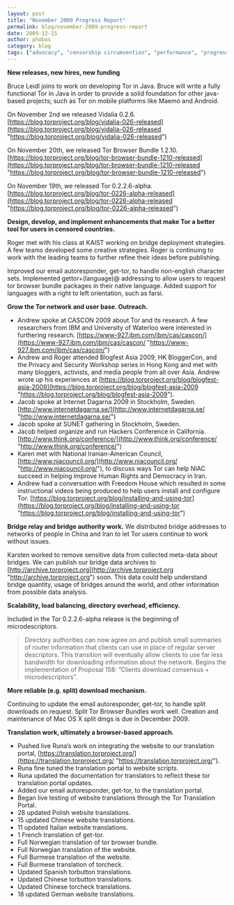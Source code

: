 ```yaml
---
layout: post
title: "November 2009 Progress Report"
permalink: blog/november-2009-progress-report
date: 2009-12-15
author: phobos
category: blog
tags: ["advocacy", "censorship circumvention", "performance", "progress report", "tor in java", "translation"]
---
```


 **New releases, new hires, new funding**

Bruce Leidl joins to work on developing Tor in Java. Bruce will write a fully functional Tor in Java in order to provide a solid foundation for other java-based projects; such as Tor on mobile platforms like Maemo and Android.

On November 2nd we released Vidalia 0.2.6. [https://blog.torproject.org/blog/vidalia-026-released](https://blog.torproject.org/blog/vidalia-026-released "https://blog.torproject.org/blog/vidalia-026-released")

On November 20th, we released Tor Browser Bundle 1.2.10. [https://blog.torproject.org/blog/tor-browser-bundle-1210-released](https://blog.torproject.org/blog/tor-browser-bundle-1210-released "https://blog.torproject.org/blog/tor-browser-bundle-1210-released")

On November 19th, we released Tor 0.2.2.6-alpha. [https://blog.torproject.org/blog/tor-0226-alpha-released](https://blog.torproject.org/blog/tor-0226-alpha-released "https://blog.torproject.org/blog/tor-0226-alpha-released")

**Design, develop, and implement enhancements that make
Tor a better tool for users in censored countries.**

Roger met with his class at KAIST working on bridge deployment strategies. A few teams developed some creative strategies. Roger is continuing to work with the leading teams to further refine their ideas before publishing.

Improved our email autoresponder, get-tor, to handle non-english character sets. Implemented gettor+(language)@ addressing to allow users to request tor browser bundle packages in their native language. Added support for languages with a right to left orientation, such as farsi.

**Grow the Tor network and user base. Outreach.**

- Andrew spoke at CASCON 2009 about Tor and its research. A few researchers from IBM and University of Waterloo were interested in furthering research. [https://www-927.ibm.com/ibm/cas/cascon/](https://www-927.ibm.com/ibm/cas/cascon/ "https://www-927.ibm.com/ibm/cas/cascon/")
- Andrew and Roger attended Blogfest Asia 2009, HK BloggerCon, and the Privacy and Security Workshop series in Hong Kong and met with many bloggers, activists, and media people from all over Asia. Andrew wrote up his experiences at [https://blog.torproject.org/blog/blogfest-asia-2009](https://blog.torproject.org/blog/blogfest-asia-2009 "https://blog.torproject.org/blog/blogfest-asia-2009").
- Jacob spoke at Internet Dagarna 2009 in Stockholm, Sweden. [http://www.internetdagarna.se/](http://www.internetdagarna.se/ "http://www.internetdagarna.se/")
- Jacob spoke at SUNET gathering in Stockholm, Sweden.
- Jacob helped organize and run Hackers Conference in California. [http://www.think.org/conference/](http://www.think.org/conference/ "http://www.think.org/conference/")
- Karen met with National Iranian-American Council, [http://www.niacouncil.org/](http://www.niacouncil.org/ "http://www.niacouncil.org/"), to discuss ways Tor can help NIAC succeed in helping improve Human Rights and Democracy in Iran.
- Andrew had a conversation with Freedom House which resulted in some instructional videos being produced to help users install and configure Tor. [https://blog.torproject.org/blog/installing-and-using-tor](https://blog.torproject.org/blog/installing-and-using-tor "https://blog.torproject.org/blog/installing-and-using-tor")

**Bridge relay and bridge authority work.**
We distributed bridge addresses to networks of people in China and Iran to let Tor users continue to work without issues.

Karsten worked to remove sensitive data from collected meta-data about bridges. We can publish our bridge data archives to [http://archive.torproject.org](http://archive.torproject.org "http://archive.torproject.org") soon. This data could help understand bridge quantity, usage of bridges around the world, and other information from possible data analysis.

**Scalability, load balancing, directory overhead, efficiency.**

Included in the Tor 0.2.2.6-alpha release is the beginning of microdescriptors.

> Directory authorities can now agree on and publish small summaries of router information that clients can use in place of regular server descriptors. This transition will eventually allow clients to use far less bandwidth for downloading information about the network. Begins the implementation of Proposal 158: ”Clients
> download consensus + microdescriptors”.

**More reliable (e.g. split) download mechanism.**

Continuing to update the email autoresponder, get-tor, to handle split downloads on request. Split Tor Browser Bundles work well. Creation and maintenance of Mac OS X split dmgs is due in December 2009.

**Translation work, ultimately a browser-based approach.**

- Pushed live Runa’s work on integrating the website to our translation portal, [https://translation.torproject.org/](https://translation.torproject.org/ "https://translation.torproject.org/").
- Runa fine tuned the translation portal to website scripts.
- Runa updated the documentation for translators to reflect these tor translation portal updates.
- Added our email autoresponder, get-tor, to the translation portal.
- Began live testing of website translations through the Tor Translation Portal.
- 28 updated Polish website translations.
- 15 updated Chinese website translations.
- 11 updated Italian website translations.
- 1 French translation of get-tor.
- Full Norwegian translation of tor browser bundle.
- Full Norwegian translation of the website.
- Full Burmese translation of the website.
- Full Burmese translation of torcheck.
- Updated Spanish torbutton translations.
- Updated Chinese torbutton translations.
- Updated Chinese torcheck translations.
- 18 updated German website translations.

